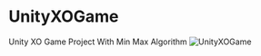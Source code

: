 # UnityXOGame
Unity XO Game Project With Min Max Algorithm 
![UnityXOGame](https://github.com/komeilshahmoradi/UnityXOGame/Showcase/001)

